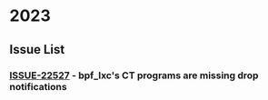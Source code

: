 # 2023

## Issue List
###  [ISSUE-22527](./03/ISSUE-22527/ISSUE-22527.md) - bpf_lxc's CT programs are missing drop notifications